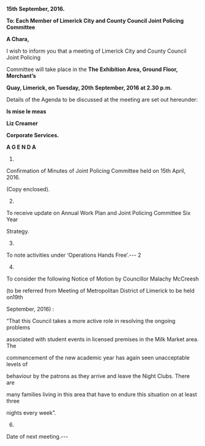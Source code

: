**15th** **September, 2016.**

**To: Each Member of Limerick City and County Council Joint Policing Committee**

**A Chara,**

I wish to inform you that a meeting of Limerick City and County Council Joint Policing

Committee will take place in the **The** **Exhibition Area, Ground Floor, Merchant’s**

**Quay, Limerick, on Tuesday, 20th** **September, 2016 at 2.30 p.m.**

Details of the Agenda to be discussed at the meeting are set out hereunder:

**Is mise le meas**

**Liz Creamer**

**Corporate Services.**

**A G E N D A**

1.

Confirmation of Minutes of Joint Policing Committee held on 15th April, 2016.

(Copy enclosed).

2.

To receive update on Annual Work Plan and Joint Policing Committee Six Year

Strategy.

3.

To note activities under ‘Operations Hands Free’.---
2

4.

To consider the following Notice of Motion by Councillor Malachy McCreesh

(to be referred from Meeting of Metropolitan District of Limerick to be held on19th

September, 2016) :

“That this Council takes a more active role in resolving the ongoing problems

associated with student events in licensed premises in the Milk Market area. The

commencement of the new academic year has again seen unacceptable levels of

behaviour by the patrons as they arrive and leave the Night Clubs. There are

many families living in this area that have to endure this situation on at least three

nights every week”.

6.

Date of next meeting.---
